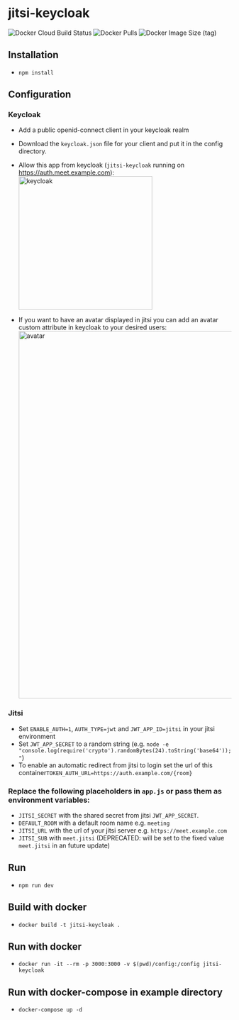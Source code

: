 # jitsi-keycloak

![Docker Cloud Build Status](https://img.shields.io/docker/cloud/build/d3473r/jitsi-keycloak)
![Docker Pulls](https://img.shields.io/docker/pulls/d3473r/jitsi-keycloak)
![Docker Image Size (tag)](https://img.shields.io/docker/image-size/d3473r/jitsi-keycloak/latest)

## Installation

- `npm install`

## Configuration

### Keycloak

- Add a public openid-connect client in your keycloak realm
- Download the `keycloak.json` file for your client and put it in the config directory.
- Allow this app from keycloak (`jitsi-keycloak` running on https://auth.meet.example.com):
  <img width="301" alt="keycloak" src="https://user-images.githubusercontent.com/10356892/120615016-20b79380-c458-11eb-86cf-a70864319aae.png">

- If you want to have an avatar displayed in jitsi you can add an avatar custom attribute in keycloak to your desired users:
  <img width="828" alt="avatar" src="https://user-images.githubusercontent.com/10356892/120669103-6e9bbe00-c48f-11eb-888e-c4da3011f8ea.png">




### Jitsi

- Set `ENABLE_AUTH=1`, `AUTH_TYPE=jwt` and `JWT_APP_ID=jitsi` in your jitsi environment
- Set `JWT_APP_SECRET` to a random string (e.g. `node -e "console.log(require('crypto').randomBytes(24).toString('base64'));"`)
- To enable an automatic redirect from jitsi to login set the url of this container`TOKEN_AUTH_URL=https://auth.example.com/{room}`

### Replace the following placeholders in `app.js` or pass them as environment variables:

- `JITSI_SECRET` with the shared secret from jitsi `JWT_APP_SECRET`.
- `DEFAULT_ROOM` with a default room name e.g. `meeting`
- `JITSI_URL` with the url of your jitsi server e.g. `https://meet.example.com`
- `JITSI_SUB` with `meet.jitsi` (DEPRECATED: will be set to the fixed value `meet.jitsi` in an future update)

## Run

- `npm run dev`

## Build with docker

- `docker build -t jitsi-keycloak .`

## Run with docker

- `docker run -it --rm -p 3000:3000 -v $(pwd)/config:/config jitsi-keycloak`

## Run with docker-compose in example directory

- `docker-compose up -d`
